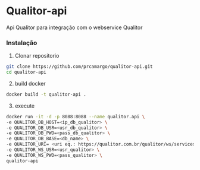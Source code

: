 # Qualitor-api
Api Qualitor para integração com o webservice Qualitor

### Instalação

1. Clonar repositorio

```bash
git clone https://github.com/prcamargo/qualitor-api.git
cd qualitor-api
```

2. build docker
```bash
docker build -t qualitor-api .
```

3. execute
```bash 
docker run -it -d -p 8088:8088 --name qualitor.api \
-e QUALITOR_DB_HOST=<ip_db_qualitor> \
-e QUALITOR_DB_USR=<usr_db_qualitor> \
-e QUALITOR_DB_PWD=<pass_db_qualitor> \
-e QUALITOR_DB_BASE=<db_name> \
-e QUALITOR_URI= <uri eq.: https://qualitor.com.br/qualitor/ws/services/service.php?wsdl=> \
-e QUALITOR_WS_USR=<usr_qualitor> \
-e QUALITOR_WS_PWD=<pass_qualitor> \
qualitor-api
```